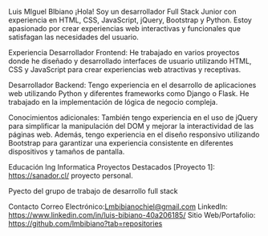 Luis MIguel BIbiano
¡Hola! Soy un desarrollador Full Stack Junior con experiencia en HTML, CSS, JavaScript, jQuery, Bootstrap y Python. Estoy apasionado por crear experiencias web interactivas y funcionales que satisfagan las necesidades del usuario.

Experiencia
Desarrollador Frontend: He trabajado en varios proyectos donde he diseñado y desarrollado interfaces de usuario utilizando HTML, CSS y JavaScript para crear experiencias web atractivas y receptivas.

Desarrollador Backend: Tengo experiencia en el desarrollo de aplicaciones web utilizando Python y diferentes frameworks como Django o Flask. He trabajado en la  implementación de lógica de negocio compleja.

Conocimientos adicionales: También tengo experiencia en el uso de jQuery para simplificar la manipulación del DOM y mejorar la interactividad de las páginas web. Además, tengo experiencia en el diseño responsivo utilizando Bootstrap para garantizar una experiencia consistente en diferentes dispositivos y tamaños de pantalla.

Educación
Ing Informatica
Proyectos Destacados
[Proyecto 1]: https://sanador.cl/  proyecto personal.

[Proyecto 2]: https://lmbibiano.github.io/viajeschile/  
              Pyecto del grupo de trabajo de desarrollo full stack 

Contacto
Correo Electrónico:Lmbibianochiel@gmail.com
LinkedIn: https://www.linkedin.com/in/luis-bibiano-40a206185/
Sitio Web/Portafolio: https://github.com/lmbibiano?tab=repositories
